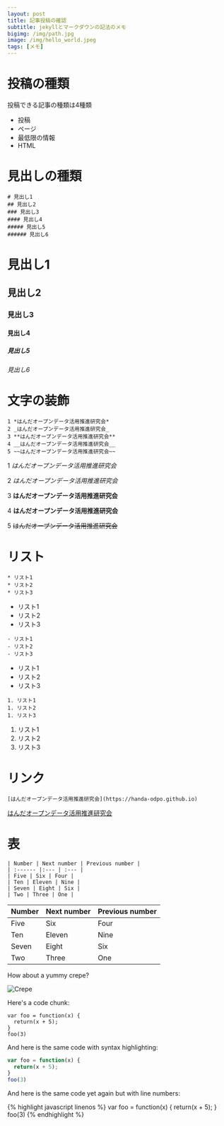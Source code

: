```yaml
---
layout: post
title: 記事投稿の確認
subtitle: jekyllとマークダウンの記法のメモ
bigimg: /img/path.jpg
image: /img/hello_world.jpeg
tags: [メモ]
---
```


# 投稿の種類

投稿できる記事の種類は4種類

* 投稿
* ページ
* 最低限の情報
* HTML

# 見出しの種類

~~~
# 見出し1
## 見出し2
### 見出し3
#### 見出し4
##### 見出し5
###### 見出し6
~~~

# 見出し1
## 見出し2
### 見出し3
#### 見出し4
##### 見出し5
###### 見出し6

# 文字の装飾

~~~
1 *はんだオープンデータ活用推進研究会*
2 _はんだオープンデータ活用推進研究会_
3 **はんだオープンデータ活用推進研究会**
4 __はんだオープンデータ活用推進研究会__
5 ~~はんだオープンデータ活用推進研究会~~
~~~

1 *はんだオープンデータ活用推進研究会*

2 _はんだオープンデータ活用推進研究会_

3 **はんだオープンデータ活用推進研究会**

4 __はんだオープンデータ活用推進研究会__

5 ~~はんだオープンデータ活用推進研究会~~

# リスト

```
* リスト1
* リスト2
* リスト3
```

* リスト1
* リスト2
* リスト3

```
- リスト1
- リスト2
- リスト3
```

- リスト1
- リスト2
- リスト3

```
1. リスト1
1. リスト2
1. リスト3
```

1. リスト1
1. リスト2
1. リスト3

# リンク

```
[はんだオープンデータ活用推進研究会](https://handa-odpo.github.io)
```

[はんだオープンデータ活用推進研究会](https://handa-odpo.github.io)

# 表
``` 
| Number | Next number | Previous number |
| :------ |:--- | :--- |
| Five | Six | Four |
| Ten | Eleven | Nine |
| Seven | Eight | Six |
| Two | Three | One |
```


| Number | Next number | Previous number |
| :------ |:--- | :--- |
| Five | Six | Four |
| Ten | Eleven | Nine |
| Seven | Eight | Six |
| Two | Three | One |

How about a yummy crepe?

![Crepe](http://s3-media3.fl.yelpcdn.com/bphoto/cQ1Yoa75m2yUFFbY2xwuqw/348s.jpg)

Here's a code chunk:

~~~
var foo = function(x) {
  return(x + 5);
}
foo(3)
~~~

And here is the same code with syntax highlighting:

```javascript
var foo = function(x) {
  return(x + 5);
}
foo(3)
```

And here is the same code yet again but with line numbers:

{% highlight javascript linenos %}
var foo = function(x) {
  return(x + 5);
}
foo(3)
{% endhighlight %}
